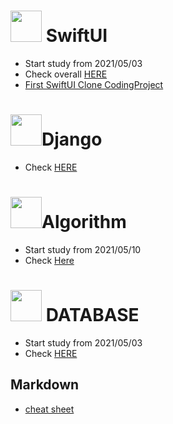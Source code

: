 # <img src="https://noticon-static.tammolo.com/dgggcrkxq/image/upload/v1592446943/noticon/fx4tfnyku4yyjj5ehyuq.png" width="50rem" height="50rem"> SwiftUI 

 - Start study from 2021/05/03
 - Check overall [HERE](https://github.com/sudoswift/SwiftUI_Practice)
 - [First SwiftUI Clone CodingProject](https://github.com/sudoswift/SwiftUI_clone_coding_1)

# <img src="https://noticon-static.tammolo.com/dgggcrkxq/image/upload/v1566919539/noticon/j2h9ud10ssbihscfqlwy.png" width="50rem" height="50rem">Django
 
 - Check [HERE](https://developer.mozilla.org/en-US/docs/Learn/Server-side/Django)

#  <img src="https://noticon-static.tammolo.com/dgggcrkxq/image/upload/v1577524878/noticon/gzl7ru4i4vv3phyv34y3.png" width="50rem" height="50rem">Algorithm 

 - Start study from 2021/05/10
 - Check [Here](https://github.com/sudoswift/python_algorithm)


# <img src="https://noticon-static.tammolo.com/dgggcrkxq/image/upload/v1603423163/noticon/az0cvs28lm7gxoowlsva.png" width="50rem" height="50rem"> DATABASE 

 - Start study from 2021/05/03
 - Check [HERE](https://www.notion.so/MySQL-28594deb71cf45b5adf53a0a049a8fd3)


## Markdown

 - [cheat sheet](https://github.com/adam-p/markdown-here/wiki/Markdown-Cheatsheet)
